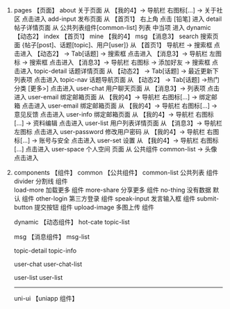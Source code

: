 1. pages 【页面】
	about		关于页面
		从 【我的4】-> 导航栏 右图标[...] -> 关于社区 点击进入
	add-input	发布页面
		从 【首页1】 右上角 点击 [铅笔] 进入
	detail		帖子详情页面
		从 公共列表组件[common-list] 列表 中当项 进入
	dynamic	【动态2】
	index  	【首页1】
	mine	【我的4】
	msg		【消息3】
	search	搜索页面 {帖子[post]、话题[topic]、用户[user]}
		从 【首页1】 导航栏 -> 搜索框 点击进入
		   【动态2】 -> Tab[话题] -> 搜索框 点击进入
		   【消息3】-> 导航栏 左图标 -> 搜索框 点击进入
		   【消息3】-> 导航栏 右图标 -> 添加好友 -> 搜索框 点击进入
	topic-detail	话题详情页面
		从 【动态2】 -> Tab[话题] -> 最近更新下 列表项 点击进入
	topic-nav		话题导航页面
		从 【动态2】 -> Tab[话题] ->热门分类 [更多>] 点击进入
	user-chat		用户聊天页面
		从 【消息3】-> 列表项  点击进入
	user-email		绑定邮箱页面
		从 【我的4】-> 导航栏 右图标[...] -> 绑定邮箱 点击进入
	user-email		绑定邮箱页面
		从 【我的4】-> 导航栏 右图标[...] -> 意见反馈 点击进入
	user-info		绑定邮箱页面
		从 【我的4】-> 导航栏 右图标[...] -> 资料编辑 点击进入
	user-list		用户列表详情页面
		从 【消息3】-> 导航栏 左图标  点击进入
	user-password	修改用户密码
		从 【我的4】-> 导航栏 右图标[...] -> 账号与安全 点击进入
	user-set		设置
		从 【我的4】-> 导航栏 右图标[...]  点击进入
	user-space		个人空间 页面
		从 公共组件 common-list -> 头像  点击进入
	

2. components 【组件】
	common		【公共组件】
		common-list		公共列表 组件
		divider	 		分割线 组件	
		load-more		加载更多 组件
		more-share		分享更多 组件
		no-thing		没有数据 默认 组件
		other-login		第三方登录 组件
		speak-input		发言输入框 组件
		submit-button	提交按钮 组件
		upload-image	多图上传 组件
		
	dynamic		【动态组件】
		hot-cate
		topic-list
		
	msg			【消息组件】
		msg-list
		
	topic-detail
		topic-info
		
	user-chat
		user-chat-list
		
	user-list
		user-list
	
	--------------------------------------------
	uni-ui 		【uniapp 组件】	
